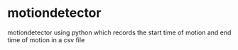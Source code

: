 # motiondetector
motiondetector using python which records the start time of motion and end time of motion in a csv file
